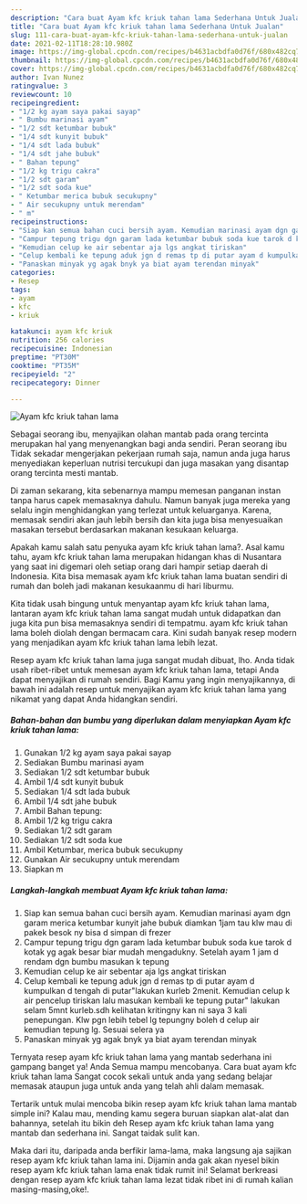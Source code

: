 ```yaml
---
description: "Cara buat Ayam kfc kriuk tahan lama Sederhana Untuk Jualan"
title: "Cara buat Ayam kfc kriuk tahan lama Sederhana Untuk Jualan"
slug: 111-cara-buat-ayam-kfc-kriuk-tahan-lama-sederhana-untuk-jualan
date: 2021-02-11T18:28:10.980Z
image: https://img-global.cpcdn.com/recipes/b4631acbdfa0d76f/680x482cq70/ayam-kfc-kriuk-tahan-lama-foto-resep-utama.jpg
thumbnail: https://img-global.cpcdn.com/recipes/b4631acbdfa0d76f/680x482cq70/ayam-kfc-kriuk-tahan-lama-foto-resep-utama.jpg
cover: https://img-global.cpcdn.com/recipes/b4631acbdfa0d76f/680x482cq70/ayam-kfc-kriuk-tahan-lama-foto-resep-utama.jpg
author: Ivan Nunez
ratingvalue: 3
reviewcount: 10
recipeingredient:
- "1/2 kg ayam saya pakai sayap"
- " Bumbu marinasi ayam"
- "1/2 sdt ketumbar bubuk"
- "1/4 sdt kunyit bubuk"
- "1/4 sdt lada bubuk"
- "1/4 sdt jahe bubuk"
- " Bahan tepung"
- "1/2 kg trigu cakra"
- "1/2 sdt garam"
- "1/2 sdt soda kue"
- " Ketumbar merica bubuk secukupny"
- " Air secukupny untuk merendam"
- " m"
recipeinstructions:
- "Siap kan semua bahan cuci bersih ayam. Kemudian marinasi ayam dgn garam merica ketumbar kunyit jahe bubuk diamkan 1jam tau klw mau di pakek besok ny bisa d simpan di frezer"
- "Campur tepung trigu dgn garam lada ketumbar bubuk soda kue tarok d kotak yg agak besar biar mudah mengadukny. Setelah ayam 1 jam d rendam dgn bumbu masukan k tepung"
- "Kemudian celup ke air sebentar aja lgs angkat tiriskan"
- "Celup kembali ke tepung aduk jgn d remas tp di putar ayam d kumpulkan d tengah di putar&#34;lakukan kurleb 2menit. Kemudian celup k air pencelup tiriskan lalu masukan kembali ke tepung putar&#34; lakukan selam 5mnt kurleb.sdh kelihatan kritingny kan ni saya 3 kali penepungan. Klw pgn lebih tebel lg tepungny boleh d celup air kemudian tepung lg. Sesuai selera ya"
- "Panaskan minyak yg agak bnyk ya biat ayam terendan minyak"
categories:
- Resep
tags:
- ayam
- kfc
- kriuk

katakunci: ayam kfc kriuk 
nutrition: 256 calories
recipecuisine: Indonesian
preptime: "PT30M"
cooktime: "PT35M"
recipeyield: "2"
recipecategory: Dinner

---
```



![Ayam kfc kriuk tahan lama](https://img-global.cpcdn.com/recipes/b4631acbdfa0d76f/680x482cq70/ayam-kfc-kriuk-tahan-lama-foto-resep-utama.jpg)

Sebagai seorang ibu, menyajikan olahan mantab pada orang tercinta merupakan hal yang menyenangkan bagi anda sendiri. Peran seorang ibu Tidak sekadar mengerjakan pekerjaan rumah saja, namun anda juga harus menyediakan keperluan nutrisi tercukupi dan juga masakan yang disantap orang tercinta mesti mantab.

Di zaman  sekarang, kita sebenarnya mampu memesan panganan instan tanpa harus capek memasaknya dahulu. Namun banyak juga mereka yang selalu ingin menghidangkan yang terlezat untuk keluarganya. Karena, memasak sendiri akan jauh lebih bersih dan kita juga bisa menyesuaikan masakan tersebut berdasarkan makanan kesukaan keluarga. 



Apakah kamu salah satu penyuka ayam kfc kriuk tahan lama?. Asal kamu tahu, ayam kfc kriuk tahan lama merupakan hidangan khas di Nusantara yang saat ini digemari oleh setiap orang dari hampir setiap daerah di Indonesia. Kita bisa memasak ayam kfc kriuk tahan lama buatan sendiri di rumah dan boleh jadi makanan kesukaanmu di hari liburmu.

Kita tidak usah bingung untuk menyantap ayam kfc kriuk tahan lama, lantaran ayam kfc kriuk tahan lama sangat mudah untuk didapatkan dan juga kita pun bisa memasaknya sendiri di tempatmu. ayam kfc kriuk tahan lama boleh diolah dengan bermacam cara. Kini sudah banyak resep modern yang menjadikan ayam kfc kriuk tahan lama lebih lezat.

Resep ayam kfc kriuk tahan lama juga sangat mudah dibuat, lho. Anda tidak usah ribet-ribet untuk memesan ayam kfc kriuk tahan lama, tetapi Anda dapat menyajikan di rumah sendiri. Bagi Kamu yang ingin menyajikannya, di bawah ini adalah resep untuk menyajikan ayam kfc kriuk tahan lama yang nikamat yang dapat Anda hidangkan sendiri.

<!--inarticleads1-->

##### Bahan-bahan dan bumbu yang diperlukan dalam menyiapkan Ayam kfc kriuk tahan lama:

1. Gunakan 1/2 kg ayam saya pakai sayap
1. Sediakan  Bumbu marinasi ayam
1. Sediakan 1/2 sdt ketumbar bubuk
1. Ambil 1/4 sdt kunyit bubuk
1. Sediakan 1/4 sdt lada bubuk
1. Ambil 1/4 sdt jahe bubuk
1. Ambil  Bahan tepung:
1. Ambil 1/2 kg trigu cakra
1. Sediakan 1/2 sdt garam
1. Sediakan 1/2 sdt soda kue
1. Ambil  Ketumbar, merica bubuk secukupny
1. Gunakan  Air secukupny untuk merendam
1. Siapkan  m




<!--inarticleads2-->

##### Langkah-langkah membuat Ayam kfc kriuk tahan lama:

1. Siap kan semua bahan cuci bersih ayam. Kemudian marinasi ayam dgn garam merica ketumbar kunyit jahe bubuk diamkan 1jam tau klw mau di pakek besok ny bisa d simpan di frezer
1. Campur tepung trigu dgn garam lada ketumbar bubuk soda kue tarok d kotak yg agak besar biar mudah mengadukny. Setelah ayam 1 jam d rendam dgn bumbu masukan k tepung
1. Kemudian celup ke air sebentar aja lgs angkat tiriskan
1. Celup kembali ke tepung aduk jgn d remas tp di putar ayam d kumpulkan d tengah di putar&#34;lakukan kurleb 2menit. Kemudian celup k air pencelup tiriskan lalu masukan kembali ke tepung putar&#34; lakukan selam 5mnt kurleb.sdh kelihatan kritingny kan ni saya 3 kali penepungan. Klw pgn lebih tebel lg tepungny boleh d celup air kemudian tepung lg. Sesuai selera ya
1. Panaskan minyak yg agak bnyk ya biat ayam terendan minyak




Ternyata resep ayam kfc kriuk tahan lama yang mantab sederhana ini gampang banget ya! Anda Semua mampu mencobanya. Cara buat ayam kfc kriuk tahan lama Sangat cocok sekali untuk anda yang sedang belajar memasak ataupun juga untuk anda yang telah ahli dalam memasak.

Tertarik untuk mulai mencoba bikin resep ayam kfc kriuk tahan lama mantab simple ini? Kalau mau, mending kamu segera buruan siapkan alat-alat dan bahannya, setelah itu bikin deh Resep ayam kfc kriuk tahan lama yang mantab dan sederhana ini. Sangat taidak sulit kan. 

Maka dari itu, daripada anda berfikir lama-lama, maka langsung aja sajikan resep ayam kfc kriuk tahan lama ini. Dijamin anda gak akan nyesel bikin resep ayam kfc kriuk tahan lama enak tidak rumit ini! Selamat berkreasi dengan resep ayam kfc kriuk tahan lama lezat tidak ribet ini di rumah kalian masing-masing,oke!.


